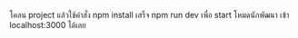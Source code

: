 โคลน project แล้วใช้คำสั่ง
npm install เสร็จ
npm run dev เพื่อ start โหมดนักพัฒนา
เข้า localhost:3000 ได้เลย
